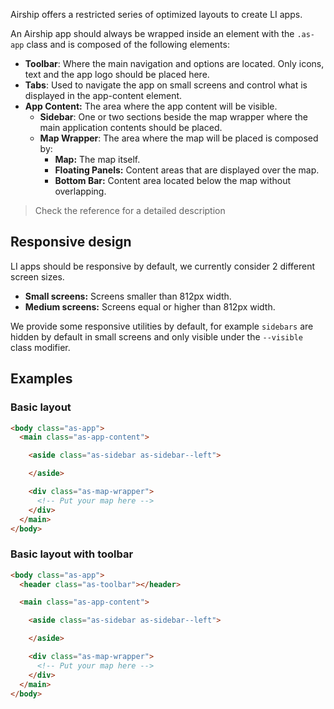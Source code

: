 Airship offers a restricted series of optimized layouts to create LI apps.

An Airship app should always be wrapped inside an element with the `.as-app` class and is composed of the following elements:

- **Toolbar**: Where the main navigation and options are located. Only icons, text and the app logo should be placed here.
- **Tabs**: Used to navigate the app on small screens and control what is displayed in the app-content element.
- **App Content:** The area where the app content will be visible.
  - **Sidebar**: One or two sections beside the map wrapper where the main application contents should be placed.
  - **Map Wrapper**: The area where the map will be placed is composed by:
    - **Map:** The map itself.
    - **Floating Panels:** Content areas that are displayed over the map.
    - **Bottom Bar:** Content area located below the map without overlapping.

> Check the reference for a detailed description 

## Responsive design

LI apps should be responsive by default, we currently consider 2 different screen sizes.

- **Small screens:** Screens smaller than 812px width.
- **Medium screens:** Screens equal or higher than 812px width.


We provide some responsive utilities by default, for example `sidebars` are hidden by default in small screens and only visible under the `--visible` class modifier.


## Examples

### Basic layout

```html
<body class="as-app">
  <main class="as-app-content">

    <aside class="as-sidebar as-sidebar--left">

    </aside>

    <div class="as-map-wrapper">
      <!-- Put your map here -->
    </div>
  </main>
</body>
```


### Basic layout with toolbar

```html
<body class="as-app">
  <header class="as-toolbar"></header>

  <main class="as-app-content">

    <aside class="as-sidebar as-sidebar--left">

    </aside>

    <div class="as-map-wrapper">
      <!-- Put your map here -->
    </div>
  </main>
</body>
```